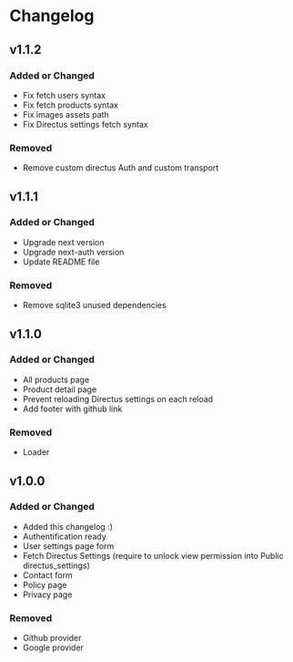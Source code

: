# Changelog

## v1.1.2

### Added or Changed

- Fix fetch users syntax
- Fix fetch products syntax
- Fix images assets path
- Fix Directus settings fetch syntax

### Removed

- Remove custom directus Auth and custom transport

## v1.1.1

### Added or Changed

- Upgrade next version
- Upgrade next-auth version
- Update README file

### Removed

- Remove sqlite3 unused dependencies

## v1.1.0

### Added or Changed
- All products page
- Product detail page
- Prevent reloading Directus settings on each reload
- Add footer with github link

### Removed

- Loader

## v1.0.0

### Added or Changed
- Added this changelog :)
- Authentification ready
- User settings page form
- Fetch Directus Settings (require to unlock view permission into Public directus_settings)
- Contact form
- Policy page
- Privacy page

### Removed

- Github provider
- Google provider

